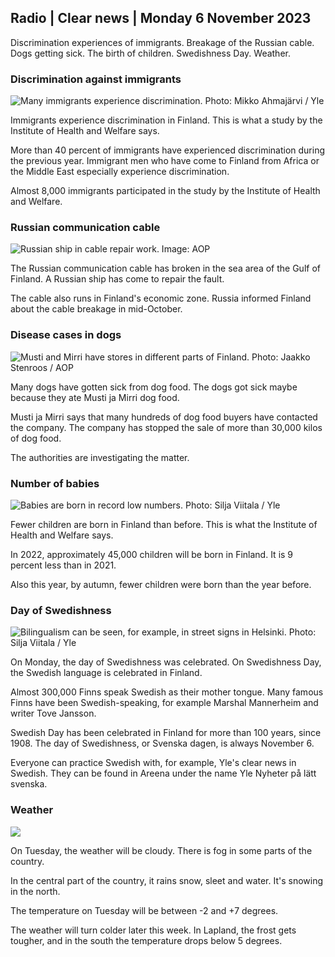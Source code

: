 ## Radio \| Clear news \| Monday 6 November 2023

Discrimination experiences of immigrants. Breakage of the Russian cable. Dogs getting sick. The birth of children. Swedishness Day. Weather.

### Discrimination against immigrants

![Many immigrants experience discrimination. Photo: Mikko Ahmajärvi / Yle](https://images.cdn.yle.fi/image/upload/c_crop,h_2485,w_4419,x_0,y_114/ar_1.7777777777777777,c_fill,g_faces,h_675,w_1200/dpr_1.0/q_auto:eco/f_auto/fl_lossy/v1698074800/39-115894164df61298ec3e)

Immigrants experience discrimination in Finland. This is what a study by the Institute of Health and Welfare says.

More than 40 percent of immigrants have experienced discrimination during the previous year. Immigrant men who have come to Finland from Africa or the Middle East especially experience discrimination.

Almost 8,000 immigrants participated in the study by the Institute of Health and Welfare.

### Russian communication cable

![Russian ship in cable repair work. Image: AOP](https://images.cdn.yle.fi/image/upload/c_crop,h_3283,w_5838,x_0,y_380/ar_1.7777777777777777,c_fill,g_faces,h_675,w_1200/dpr_1.0/q_auto:eco/f_auto/fl_lossy/v1699268142/39-11962776548c5acae94c)

The Russian communication cable has broken in the sea area of the Gulf of Finland. A Russian ship has come to repair the fault.

The cable also runs in Finland's economic zone. Russia informed Finland about the cable breakage in mid-October.

### Disease cases in dogs

![Musti and Mirri have stores in different parts of Finland. Photo: Jaakko Stenroos / AOP](https://images.cdn.yle.fi/image/upload/c_crop,h_2746,w_4883,x_0,y_452/ar_1.7777777777777777,c_fill,g_faces,h_675,w_1200/dpr_1.0/q_auto:eco/f_auto/fl_lossy/v1699194714/39-11960056547a6fe024cd)

Many dogs have gotten sick from dog food. The dogs got sick maybe because they ate Musti ja Mirri dog food.

Musti ja Mirri says that many hundreds of dog food buyers have contacted the company. The company has stopped the sale of more than 30,000 kilos of dog food.

The authorities are investigating the matter.

### Number of babies

![Babies are born in record low numbers. Photo: Silja Viitala / Yle](https://images.cdn.yle.fi/image/upload/c_crop,h_2812,w_5000,x_0,y_233/ar_1.7777777777777777,c_fill,g_faces,h_675,w_1200/dpr_1.0/q_auto:eco/f_auto/fl_lossy/v1697805617/39-1189261653274b0907f5)

Fewer children are born in Finland than before. This is what the Institute of Health and Welfare says.

In 2022, approximately 45,000 children will be born in Finland. It is 9 percent less than in 2021.

Also this year, by autumn, fewer children were born than the year before.

### Day of Swedishness

![Bilingualism can be seen, for example, in street signs in Helsinki. Photo: Silja Viitala / Yle](https://images.cdn.yle.fi/image/upload/c_crop,h_2813,w_5000,x_0,y_0/ar_1.7777777777777777,c_fill,g_faces,h_675,w_1200/dpr_1.0/q_auto:eco/f_auto/fl_lossy/v1615970514/39-7850546051bda715b05)

On Monday, the day of Swedishness was celebrated. On Swedishness Day, the Swedish language is celebrated in Finland.

Almost 300,000 Finns speak Swedish as their mother tongue. Many famous Finns have been Swedish-speaking, for example Marshal Mannerheim and writer Tove Jansson.

Swedish Day has been celebrated in Finland for more than 100 years, since 1908. The day of Swedishness, or Svenska dagen, is always November 6.

Everyone can practice Swedish with, for example, Yle's clear news in Swedish. They can be found in Areena under the name Yle Nyheter på lätt svenska.

### Weather

![](https://images.cdn.yle.fi/image/upload/c_crop,h_1080,w_1919,x_0,y_0/ar_1.7777777777777777,c_fill,g_faces,h_675,w_1200/dpr_1.0/q_auto:eco/f_auto/fl_lossy/v1699290254/39-119671665491c7602c1a)

On Tuesday, the weather will be cloudy. There is fog in some parts of the country.

In the central part of the country, it rains snow, sleet and water. It's snowing in the north.

The temperature on Tuesday will be between -2 and +7 degrees.

The weather will turn colder later this week. In Lapland, the frost gets tougher, and in the south the temperature drops below 5 degrees.